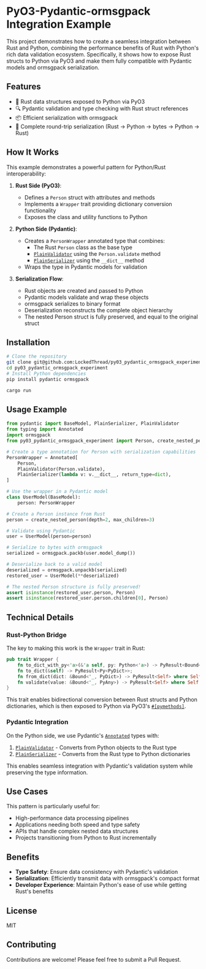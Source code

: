 
# PyO3-Pydantic-ormsgpack Integration Example

This project demonstrates how to create a seamless integration between Rust and Python, combining the performance benefits of Rust with Python's rich data validation ecosystem. Specifically, it shows how to expose Rust structs to Python via PyO3 and make them fully compatible with Pydantic models and ormsgpack serialization.

## Features

- 🦀 Rust data structures exposed to Python via PyO3
- 🔍 Pydantic validation and type checking with Rust struct references
- 📦 Efficient serialization with ormsgpack
- 🔄 Complete round-trip serialization (Rust → Python → bytes → Python → Rust)

## How It Works

This example demonstrates a powerful pattern for Python/Rust interoperability:

1. **Rust Side (PyO3)**:
   - Defines a `Person` struct with attributes and methods
   - Implements a `Wrapper` trait providing dictionary conversion functionality
   - Exposes the class and utility functions to Python

2. **Python Side (Pydantic)**:
   - Creates a `PersonWrapper` annotated type that combines:
     - The Rust `Person` class as the base type
     - [`PlainValidator`](https://docs.pydantic.dev/latest/concepts/validators/#field-plain-validator) using the `Person.validate` method
     - [`PlainSerializer`](https://docs.pydantic.dev/latest/api/functional_serializers/#pydantic.functional_serializers.PlainSerializer) using the `__dict__` method
   - Wraps the type in Pydantic models for validation

3. **Serialization Flow**:
   - Rust objects are created and passed to Python
   - Pydantic models validate and wrap these objects
   - ormsgpack serializes to binary format
   - Deserialization reconstructs the complete object hierarchy
   - The nested Person struct is fully preserved, and equal to the original struct

## Installation

```bash
# Clone the repository
git clone git@github.com:LockedThread/py03_pydantic_ormsgpack_experiment.git
cd py03_pydantic_ormsgpack_experiment
# Install Python dependencies
pip install pydantic ormsgpack

cargo run
```

## Usage Example

```python
from pydantic import BaseModel, PlainSerializer, PlainValidator
from typing import Annotated
import ormsgpack
from py03_pydantic_ormsgpack_experiment import Person, create_nested_person

# Create a type annotation for Person with serialization capabilities
PersonWrapper = Annotated[
    Person,
    PlainValidator(Person.validate),
    PlainSerializer(lambda v: v.__dict__, return_type=dict),
]

# Use the wrapper in a Pydantic model
class UserModel(BaseModel):
    person: PersonWrapper

# Create a Person instance from Rust
person = create_nested_person(depth=2, max_children=3)

# Validate using Pydantic
user = UserModel(person=person)

# Serialize to bytes with ormsgpack
serialized = ormsgpack.packb(user.model_dump())

# Deserialize back to a valid model
deserialized = ormsgpack.unpackb(serialized)
restored_user = UserModel(**deserialized)

# The nested Person structure is fully preserved!
assert isinstance(restored_user.person, Person)
assert isinstance(restored_user.person.children[0], Person)
```

## Technical Details

### Rust-Python Bridge

The key to making this work is the `Wrapper` trait in Rust:

```rust
pub trait Wrapper {
    fn to_dict_with_py<'a>(&'a self, py: Python<'a>) -> PyResult<Bound<'a, PyDict>>;
    fn to_dict(&self) -> PyResult<Py<PyDict>>;
    fn from_dict(dict: &Bound<'_, PyDict>) -> PyResult<Self> where Self: Sized;
    fn validate(value: &Bound<'_, PyAny>) -> PyResult<Self> where Self: Sized;
}
```

This trait enables bidirectional conversion between Rust structs and Python dictionaries, which is then exposed to Python via PyO3's [`#[pymethods]`](https://pyo3.rs/main/doc/pyo3/attr.pymethods).

### Pydantic Integration

On the Python side, we use Pydantic's [`Annotated`](https://docs.python.org/3/library/typing.html#typing.Annotated) types with:

1. [`PlainValidator`](https://docs.pydantic.dev/latest/concepts/validators/#field-plain-validator) - Converts from Python objects to the Rust type
2. [`PlainSerializer`](https://docs.pydantic.dev/latest/api/functional_serializers/#pydantic.functional_serializers.PlainSerializer) - Converts from the Rust type to Python dictionaries

This enables seamless integration with Pydantic's validation system while preserving the type information.

## Use Cases

This pattern is particularly useful for:

- High-performance data processing pipelines
- Applications needing both speed and type safety
- APIs that handle complex nested data structures
- Projects transitioning from Python to Rust incrementally

## Benefits

- **Type Safety**: Ensure data consistency with Pydantic's validation
- **Serialization**: Efficiently transmit data with ormsgpack's compact format
- **Developer Experience**: Maintain Python's ease of use while getting Rust's benefits

## License

MIT

## Contributing

Contributions are welcome! Please feel free to submit a Pull Request.

